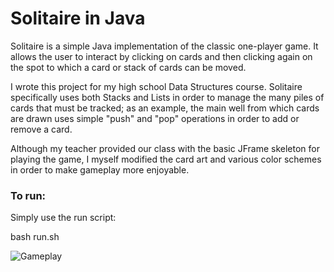 # Solitaire in Java
Solitaire is a simple Java implementation of the classic one-player game. It allows the user to interact by clicking on cards and then clicking again on the spot to which a card or stack of cards can be moved.

I wrote this project for my high school Data Structures course. Solitaire specifically uses both Stacks and Lists in order to manage the many piles of cards that must be tracked; as an example, the main well from which cards are drawn uses simple "push" and "pop" operations in order to add or remove a card.

Although my teacher provided our class with the basic JFrame skeleton for playing the game, I myself modified the card art and various color schemes in order to make gameplay more enjoyable.


### To run:
Simply use the run script:
  
bash run.sh

![Gameplay](https://raw.github.com/kgupta99/Solitaire-In-Java/master/img/Gameplay.gif)
